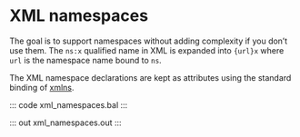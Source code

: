 # XML namespaces

The goal is to support namespaces without adding complexity if you don’t use them. The  `ns:x` qualified name in XML is expanded into `{url}x` where `url` is the namespace name bound to `ns`. 

The XML namespace declarations are kept as attributes using the standard binding of [xmlns](http://www.w3.org/2000/xmlns/).

::: code xml_namespaces.bal :::

::: out xml_namespaces.out :::
